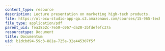 ```yaml
---
content_type: resource
description: Lecture presentation on marketing high-tech products.
file: https://ol-ocw-studio-app-qa.s3.amazonaws.com/courses/15-965-technology-strategy-for-system-design-and-management-spring-2009/b1dcbd9459c3881a725a32e445307f5f_MIT15_965S09_Lec06.pdf
file_type: application/pdf
parent_uid: fea3852c-7e50-c067-da20-3bfdefefc37a
resourcetype: Document
title: Documentum
uid: b1dcbd94-59c3-881a-725a-32e445307f5f
---
```

